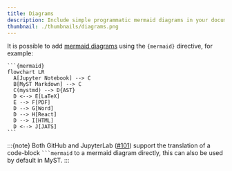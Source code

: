 ```yaml
---
title: Diagrams
description: Include simple programmatic mermaid diagrams in your documents.
thumbnail: ./thumbnails/diagrams.png
---
```


It is possible to add [mermaid diagrams](https://mermaid-js.github.io/mermaid) using the `{mermaid}` directive, for example:

````{myst}
```{mermaid}
flowchart LR
  A[Jupyter Notebook] --> C
  B[MyST Markdown] --> C
  C(mystmd) --> D{AST}
  D <--> E[LaTeX]
  E --> F[PDF]
  D --> G[Word]
  D --> H[React]
  D --> I[HTML]
  D <--> J[JATS]
```
````

:::{note}
Both GitHub and JupyterLab ([#101](https://github.com/jupyter/enhancement-proposals/pull/101)) support the translation of a code-block ` ```mermaid ` to a mermaid diagram directly, this can also be used by default in MyST.
:::
